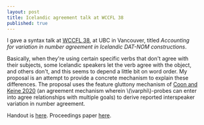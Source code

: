 ```yaml
---
layout: post
title: Icelandic agreement talk at WCCFL 38
published: true 
---
```


I gave a syntax talk at [WCCFL 38](https://wccfl2020.linguistics.ubc.ca/), at UBC in Vancouver, titled *Accounting for variation in number agreement in Icelandic DAT-NOM constructions*.  

Basically, when they're using certain specific verbs that don't agree with their subjects, some Icelandic speakers let the verb agree with the object, and others don't, and this seems to depend a little bit on word order.  My proposal is an attempt to provide a concrete mechanism to explain these differences. The proposal uses the feature gluttony mechanism of [Coon and Keine 2020](https://ling.auf.net/lingbuzz/004224) (an agreement mechanism wherein \\(\varphi\\)-probes can enter into agree relationships with multiple goals) to derive reported interspeaker variation in number agreement. 

Handout is [here](/assets/wccfl2020-Icelandic_gluttony-handout.pdf).  Proceedings paper [here](/assets/wccfl2020-icelandic_gluttony-proceedings-personal.pdf).
